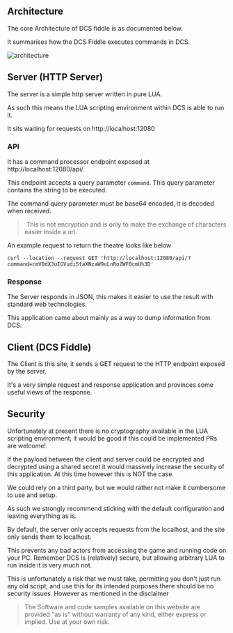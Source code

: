 ## Architecture

The core Architecture of DCS fiddle is as documented below.

It summarises how the DCS Fiddle executes commands in DCS.

![architecture](/c4.drawio.svg)

## Server (HTTP Server)

The server is a simple http server written in pure LUA.

As such this means the LUA scripting environment within DCS is able to run it.

It sits waiting for requests on http://localhost:12080

### API

It has a command processor endpoint exposed at http://localhost:12080/api/.

This endpoint accepts a query parameter `command`. This query parameter contains the string to be executed.

The command query parameter must be base64 encoded, it is decoded when received.

> ️ This is not encryption and is only to make the exchange of characters easier inside a url.

An example request to return the theatre looks like below

```shell
curl --location --request GET 'http://localhost:12080/api/?command=cmV0dXJuIGVudi5taXNzaW9uLnRoZWF0cmU%3D'
```

### Response

The Server responds in JSON, this makes it easier to use the result with standard web technologies.

This application came about mainly as a way to dump information from DCS.

## Client (DCS Fiddle)

The Client is this site, it sends a GET request to the HTTP endpoint exposed by the server.

It's a very simple request and response application and provinces some useful views of the response.

## Security

Unfortunately at present there is no cryptography available in the LUA scripting environment, it would be good
if this could be implemented PRs are welcome!.

If the payload between the client and server could be encrypted and decrypted using a shared
secret it would massively increase the security of this application. At this time however this is NOT the case.

We could rely on a third party, but we would rather not make it cumbersome to use and setup. 

As such we strongly recommend sticking with the default configuration and leaving everything as is.

By default, the server only accepts requests from the localhost, and the site only sends them to localhost.

This prevents any bad actors from accessing the game and running code on your PC. Remember DCS is (relatively) secure,
but allowing arbitrary LUA to run inside it is very much not.

This is unfortunately a risk that we must take, permitting you don't just run any old script, and use this for its intended
purposes there should be no security issues. However as mentioned in the disclaimer

> The Software and code samples available on this website are provided "as is" without warranty of any kind, either express or implied. 
> Use at your own risk.
